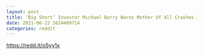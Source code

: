 ```yaml
--- 
layout: post 
title: ‘Big Short’ Investor Michael Burry Warns Mother Of All Crashes Is Coming For Crypto & Meme Stocks 
date: 2021-06-22 1624400714 
categories: reddit 
--- 
```

https://redd.it/o5yy1x